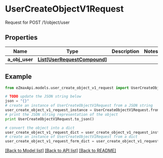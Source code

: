 # UserCreateObjectV1Request

Request for POST /1/object/user

## Properties
Name | Type | Description | Notes
------------ | ------------- | ------------- | -------------
**a_obj_user** | [**List[UserRequestCompound]**](UserRequestCompound.md) |  | 

## Example

```python
from eZmaxApi.models.user_create_object_v1_request import UserCreateObjectV1Request

# TODO update the JSON string below
json = "{}"
# create an instance of UserCreateObjectV1Request from a JSON string
user_create_object_v1_request_instance = UserCreateObjectV1Request.from_json(json)
# print the JSON string representation of the object
print UserCreateObjectV1Request.to_json()

# convert the object into a dict
user_create_object_v1_request_dict = user_create_object_v1_request_instance.to_dict()
# create an instance of UserCreateObjectV1Request from a dict
user_create_object_v1_request_form_dict = user_create_object_v1_request.from_dict(user_create_object_v1_request_dict)
```
[[Back to Model list]](../README.md#documentation-for-models) [[Back to API list]](../README.md#documentation-for-api-endpoints) [[Back to README]](../README.md)


